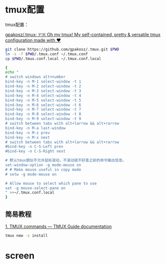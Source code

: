 
# tmux配置

tmux配置：

[gpakosz/.tmux: 🇫🇷 Oh my tmux! My self-contained, pretty & versatile tmux configuration made with ❤️](https://github.com/gpakosz/.tmux)

```bash
git clone https://github.com/gpakosz/.tmux.git $PWD
ln -s -f $PWD/.tmux.conf ~/.tmux.conf
cp $PWD/.tmux.conf.local ~/.tmux.conf.local

{
echo "
# switch windows alt+number
bind-key -n M-1 select-window -t 1
bind-key -n M-2 select-window -t 2
bind-key -n M-3 select-window -t 3
bind-key -n M-4 select-window -t 4
bind-key -n M-5 select-window -t 5
bind-key -n M-6 select-window -t 6
bind-key -n M-7 select-window -t 7
bind-key -n M-8 select-window -t 8
bind-key -n M-9 select-window -t 9
# switch between tabs with alt+larrow && alt+rarrow
bind-key -n M-a last-window
bind-key -n M-z prev
bind-key -n M-x next
# switch between tabs with alt+larrow && alt+rarrow
#bind-key -n C-S-Left prev
#bind-key -n C-S-Right next

# 默认tmux貌似不允许鼠标滚动，不滚动就不好查之前的命令输出信息。
set-window-option -g mode-mouse on
# # Make mouse useful in copy mode
# setw -g mode-mouse on

# Allow mouse to select which pane to use
set -g mouse-select-pane on
" >>~/.tmux.conf.local
}
```

## 简易教程

[1. TMUX commands — TMUX Guide documentation](https://tmuxguide.readthedocs.io/en/latest/tmux/tmux.html)

```bash
tmux new -s install
```

# screen

